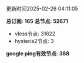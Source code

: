 更新时间2025-02-26 04:11:05

**总订阅: 165**
**总节点: 52671**
- vless节点: 31622
- hysteria2节点: 3

**google ping有效节点: 388**
